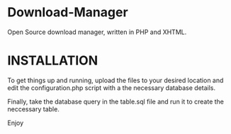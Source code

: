Download-Manager
================

Open Source download manager, written in PHP and XHTML.

INSTALLATION
====

To get things up and running, upload the files to your desired location and edit the configuration.php script with a the necessary database details.

Finally, take the database query in the table.sql file and run it to create the neccessary table.

Enjoy


